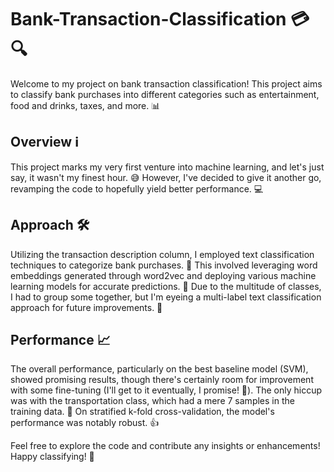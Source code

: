 # Bank-Transaction-Classification 💳🔍
Welcome to my project on bank transaction classification! This project aims to classify bank purchases into different categories such as entertainment, food and drinks, taxes, and more. 📊

## Overview ℹ️
This project marks my very first venture into machine learning, and let's just say, it wasn't my finest hour. 😅 However, I've decided to give it another go, revamping the code to hopefully yield better performance. 💻

## Approach 🛠️
Utilizing the transaction description column, I employed text classification techniques to categorize bank purchases. 📝 This involved leveraging word embeddings generated through word2vec and deploying various machine learning models for accurate predictions. 🤖 Due to the multitude of classes, I had to group some together, but I'm eyeing a multi-label text classification approach for future improvements. 🌟

## Performance 📈
The overall performance, particularly on the best baseline model (SVM), showed promising results, though there's certainly room for improvement with some fine-tuning (I'll get to it eventually, I promise! 🙈). The only hiccup was with the transportation class, which had a mere 7 samples in the training data. 🚗 On stratified k-fold cross-validation, the model's performance was notably robust. 👍

Feel free to explore the code and contribute any insights or enhancements! Happy classifying! 🎉
